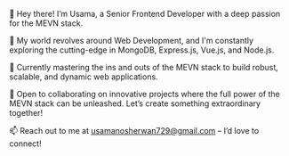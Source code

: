 👋 Hey there! I’m Usama, a Senior Frontend Developer with a deep passion for the MEVN stack.

👀 My world revolves around Web Development, and I'm constantly exploring the cutting-edge in MongoDB, Express.js, Vue.js, and Node.js.

🌱 Currently mastering the ins and outs of the MEVN stack to build robust, scalable, and dynamic web applications.

💞️ Open to collaborating on innovative projects where the full power of the MEVN stack can be unleashed. Let’s create something extraordinary together!

📫 Reach out to me at usamanosherwan729@gmail.com – I’d love to connect!
